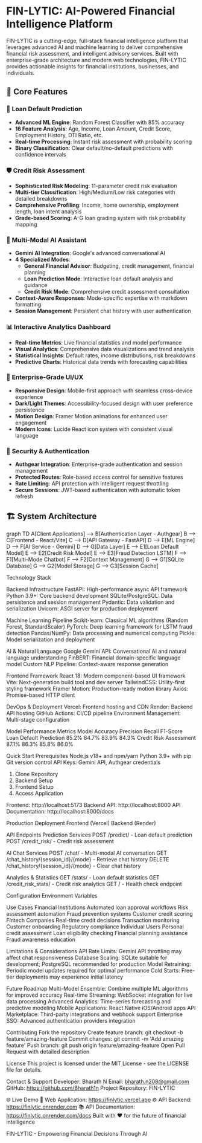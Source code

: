 # FIN-LYTIC: AI-Powered Financial Intelligence Platform

FIN-LYTIC is a cutting-edge, full-stack financial intelligence platform that leverages advanced AI and machine learning to deliver comprehensive financial risk assessment, and intelligent advisory services. Built with enterprise-grade architecture and modern web technologies, FIN-LYTIC provides actionable insights for financial institutions, businesses, and individuals.

## 🚀 Core Features

### 🎯 **Loan Default Prediction**
- **Advanced ML Engine**: Random Forest Classifier with 85% accuracy
- **16 Feature Analysis**: Age, Income, Loan Amount, Credit Score, Employment History, DTI Ratio, etc.
- **Real-time Processing**: Instant risk assessment with probability scoring
- **Binary Classification**: Clear default/no-default predictions with confidence intervals

### 🛡️ **Credit Risk Assessment** 
- **Sophisticated Risk Modeling**: 11-parameter credit risk evaluation
- **Multi-tier Classification**: High/Medium/Low risk categories with detailed breakdowns
- **Comprehensive Profiling**: Income, home ownership, employment length, loan intent analysis
- **Grade-based Scoring**: A-G loan grading system with risk probability mapping

### 🤖 **Multi-Modal AI Assistant**
- **Gemini AI Integration**: Google's advanced conversational AI
- **4 Specialized Modes**:
  - **General Financial Advisor**: Budgeting, credit management, financial planning
  - **Loan Prediction Mode**: Interactive loan default analysis and guidance
  - **Credit Risk Mode**: Comprehensive credit assessment consultation  
- **Context-Aware Responses**: Mode-specific expertise with markdown formatting
- **Session Management**: Persistent chat history with user authentication

### 📊 **Interactive Analytics Dashboard**
- **Real-time Metrics**: Live financial statistics and model performance
- **Visual Analytics**: Comprehensive data visualizations and trend analysis
- **Statistical Insights**: Default rates, income distributions, risk breakdowns
- **Predictive Charts**: Historical data trends with forecasting capabilities

### 🎨 **Enterprise-Grade UI/UX**
- **Responsive Design**: Mobile-first approach with seamless cross-device experience
- **Dark/Light Themes**: Accessibility-focused design with user preference persistence
- **Motion Design**: Framer Motion animations for enhanced user engagement
- **Modern Icons**: Lucide React icon system with consistent visual language

### 🔐 **Security & Authentication**
- **Authgear Integration**: Enterprise-grade authentication and session management
- **Protected Routes**: Role-based access control for sensitive features
- **Rate Limiting**: API protection with intelligent request throttling
- **Secure Sessions**: JWT-based authentication with automatic token refresh

## 🏗️ System Architecture

graph TD
    A[Client Applications] --> B[Authentication Layer - Authgear]
    B --> C[Frontend - React/Vite]
    C --> D[API Gateway - FastAPI]
    D --> E[ML Engine]
    D --> F[AI Service - Gemini]
    D --> G[Data Layer]
    E --> E1[Loan Default Model]
    E --> E2[Credit Risk Model] 
    E --> E3[Fraud Detection LSTM]
    F --> F1[Multi-Mode Chatbot]
    F --> F2[Context Management]
    G --> G1[SQLite Database]
    G --> G2[Model Storage]
    G --> G3[Session Cache]

Technology Stack

Backend Infrastructure
FastAPI: High-performance async API framework
Python 3.9+: Core backend development
SQLite/PostgreSQL: Data persistence and session management
Pydantic: Data validation and serialization
Uvicorn: ASGI server for production deployment

Machine Learning Pipeline
Scikit-learn: Classical ML algorithms (Random Forest, StandardScaler)
PyTorch: Deep learning framework for LSTM fraud detection
Pandas/NumPy: Data processing and numerical computing
Pickle: Model serialization and deployment

AI & Natural Language
Google Gemini API: Conversational AI and natural language understanding
FinBERT: Financial domain-specific language model
Custom NLP Pipeline: Context-aware response generation

Frontend Framework
React 18: Modern component-based UI framework
Vite: Next-generation build tool and dev server
TailwindCSS: Utility-first styling framework
Framer Motion: Production-ready motion library
Axios: Promise-based HTTP client

DevOps & Deployment
Vercel: Frontend hosting and CDN
Render: Backend API hosting
GitHub Actions: CI/CD pipeline
Environment Management: Multi-stage configuration

Model Performance Metrics
Model	                    Accuracy	Precision	Recall	F1-Score
Loan Default Prediction	  85.2%	    84.7%	    83.9%	  84.3%
Credit Risk Assessment	  87.1%	    86.3%	    85.8%	  86.0%


Quick Start
Prerequisites
Node.js v18+ and npm/yarn
Python 3.9+ with pip
Git version control
API Keys: Gemini API, Authgear credentials
1. Clone Repository
2. Backend Setup
3. Frontend Setup
4. Access Application

Frontend: http://localhost:5173
Backend API: http://localhost:8000
API Documentation: http://localhost:8000/docs

Production Deployment
Frontend (Vercel)
Backend (Render)

API Endpoints
Prediction Services
POST /predict/ - Loan default prediction
POST /credit_risk/ - Credit risk assessment

AI Chat Services
POST /chat/ - Multi-modal AI conversation
GET /chat_history/{session_id}/{mode} - Retrieve chat history
DELETE /chat_history/{session_id}/{mode} - Clear chat history

Analytics & Statistics
GET /stats/ - Loan default statistics
GET /credit_risk_stats/ - Credit risk analytics
GET / - Health check endpoint

Configuration
Environment Variables

Use Cases
Financial Institutions
Automated loan approval workflows
Risk assessment automation
Fraud prevention systems
Customer credit scoring
Fintech Companies
Real-time credit decisions
Transaction monitoring
Customer onboarding
Regulatory compliance
Individual Users
Personal credit assessment
Loan eligibility checking
Financial planning assistance
Fraud awareness education

Limitations & Considerations
API Rate Limits: Gemini API throttling may affect chat responsiveness
Database Scaling: SQLite suitable for development; PostgreSQL recommended for production
Model Retraining: Periodic model updates required for optimal performance
Cold Starts: Free-tier deployments may experience initial latency

 Future Roadmap
 Multi-Model Ensemble: Combine multiple ML algorithms for improved accuracy
 Real-time Streaming: WebSocket integration for live data processing
 Advanced Analytics: Time-series forecasting and predictive modeling
 Mobile Applications: React Native iOS/Android apps
 API Marketplace: Third-party integrations and webhook support
 Enterprise SSO: Advanced authentication providers integration

Contributing
Fork the repository
Create feature branch: git checkout -b feature/amazing-feature
Commit changes: git commit -m 'Add amazing feature'
Push branch: git push origin feature/amazing-feature
Open Pull Request with detailed description

License
This project is licensed under the MIT License - see the LICENSE file for details.

Contact & Support
Developer: Bharath N
Email: bharath.n208@gmail.com
GitHub: https://github.com/Bharath1n
Project Repository: FIN-LYTIC

🌐 Live Demo
🔗 Web Application: https://finlytic.vercel.app
⚙️ API Backend: https://finlytic.onrender.com
📚 API Documentation: https://finlytic.onrender.com/docs
Built with ❤️ for the future of financial intelligence

FIN-LYTIC - Empowering Financial Decisions Through AI
